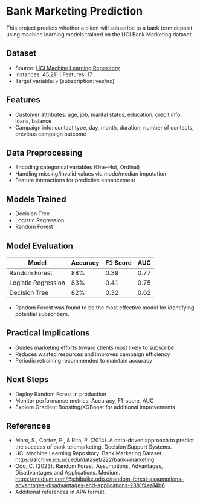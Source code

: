 # Bank Marketing Prediction

This project predicts whether a client will subscribe to a bank term deposit using machine learning models trained on the UCI Bank Marketing dataset.

## Dataset
- Source: [UCI Machine Learning Repository](https://archive.ics.uci.edu/dataset/222/bank+marketing)  
- Instances: 45,211 | Features: 17  
- Target variable: `y` (subscription: yes/no)  

## Features
- Customer attributes: age, job, marital status, education, credit info, loans, balance  
- Campaign info: contact type, day, month, duration, number of contacts, previous campaign outcome  

## Data Preprocessing
- Encoding categorical variables (One-Hot, Ordinal)  
- Handling missing/invalid values via mode/median imputation  
- Feature interactions for predictive enhancement  

## Models Trained
- Decision Tree  
- Logistic Regression  
- Random Forest    

## Model Evaluation
| Model               | Accuracy | F1 Score | AUC  |
|--------------------|---------|----------|------|
| Random Forest       | 88%     | 0.39     | 0.77 |
| Logistic Regression | 83%     | 0.41     | 0.75 |
| Decision Tree       | 82%     | 0.32     | 0.62 |

- Random Forest was found to be the most effective model for identifying potential subscribers.  

## Practical Implications
- Guides marketing efforts toward clients most likely to subscribe  
- Reduces wasted resources and improves campaign efficiency  
- Periodic retraining recommended to maintain accuracy  

## Next Steps
- Deploy Random Forest in production  
- Monitor performance metrics: Accuracy, F1-score, AUC  
- Explore Gradient Boosting/XGBoost for additional improvements  

## References
- Moro, S., Cortez, P., & Rita, P. (2014). A data-driven approach to predict the success of bank telemarketing. Decision Support Systems.  
- UCI Machine Learning Repository. Bank Marketing Dataset. https://archive.ics.uci.edu/dataset/222/bank+marketing  
- Odo, C. (2023). Random Forest: Assumptions, Advantages, Disadvantages and Applications. Medium. https://medium.com/@chibuike.odo.c/random-forest-assumptions-advantages-disadvantages-and-applications-2881f4ea14b6  
- Additional references in APA format.
